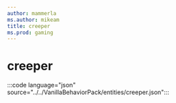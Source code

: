 ```yaml
---
author: mammerla
ms.author: mikeam
title: creeper
ms.prod: gaming
---
```


# creeper

:::code language="json" source="../../VanillaBehaviorPack/entities/creeper.json":::
